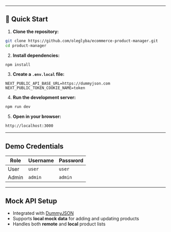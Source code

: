
---

## 🚀 Quick Start

1. **Clone the repository:**

```bash
git clone https://github.com/oleglyba/ecommerce-product-manager.git
cd product-manager
```

2. **Install dependencies:**

```bash
npm install
```

3. **Create a `.env.local` file:**

```env
NEXT_PUBLIC_API_BASE_URL=https://dummyjson.com
NEXT_PUBLIC_TOKEN_COOKIE_NAME=token
```

4. **Run the development server:**

```bash
npm run dev
```

5. **Open in your browser:**

```
http://localhost:3000
```

---

##  Demo Credentials

| Role  | Username | Password |
| ----- | -------- | -------- |
| User  | `user`   | `user`   |
| Admin | `admin`  | `admin`  |

---

##  Mock API Setup

* Integrated with [DummyJSON](https://dummyjson.com)
* Supports **local mock data** for adding and updating products
* Handles both **remote** and **local** product lists


